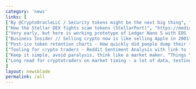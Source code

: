```yaml
---
category: 'news'
links: [
["By @CryptoOracleLLC / Security tokens might be the next big thing", "https://medium.com/crypto-oracle/prepare-yourself-the-security-token-tsunami-is-about-to-hit-9d5517caff49"],
["How the Stellar DEX fights scam tokens (StellarPort)", "https://medium.com/@support_55248/stellarport-verifying-the-stellar-dex-6529dbc76499"],
["Very early, but here is working prototype of Ledger Nano S with EOS - Hopefully official app soon // By @nodroid", "https://medium.com/@cryptofairy/eos-on-my-ledger-nano-s-wallet-5b7c5bb6d0ae"],
["Business Insider // Selling crypto now is like selling Apple in 2001", "http://www.businessinsider.com/ico-dotcom-bubble-yoni-assia-etoro-crypto-blockchain-joseph-lubin-bitcoin-ethereum-2018-6"],
["Post-ico token retention charts - How quickly did people dump their tokens after a sale? By @coin_fi", "https://buff.ly/2IEco74"],
["Tooling for crypto traders - Reddit Sentiment Analysis with link to full code so that you can literally $DYOR. By @rados_io", "https://buff.ly/2k61wRT"],
["Keep it simple, avoid paralysis, think like a market maker. “Things You Learn After 1 Year of Day Trading for a Living” by @algonell", "https://bit.ly/2JQg3zm"],
["Long read for cryptotraders on market timing - a lot of data, testing out crypto basket indexes. By altcointrading_. Honorable mentions - @santimentfeed and @bbands.", "https://buff.ly/2IlSg9G"]
]
layout: newsblade
permalink: /all
---
```

